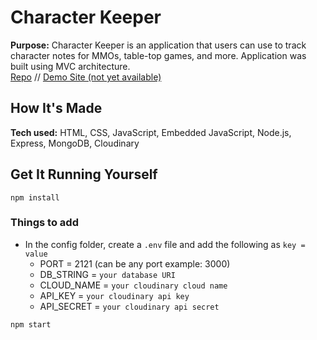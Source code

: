 # Character Keeper

**Purpose:** Character Keeper is an application that users can use to track character notes for MMOs, table-top games, and more. Application was built using MVC architecture. <br />
<a target="_blank" href="https://github.com/xcChinaxc/character-keeper">Repo</a> //
<a target="_blank" href="#">Demo Site (not yet available)</a>

## How It's Made

**Tech used:** HTML, CSS, JavaScript, Embedded JavaScript, Node.js, Express, MongoDB, Cloudinary <br />

## Get It Running Yourself

`npm install`

### Things to add

- In the config folder, create a `.env` file and add the following as `key = value`
  - PORT = 2121 (can be any port example: 3000)
  - DB_STRING = `your database URI`
  - CLOUD_NAME = `your cloudinary cloud name`
  - API_KEY = `your cloudinary api key`
  - API_SECRET = `your cloudinary api secret`

`npm start`
